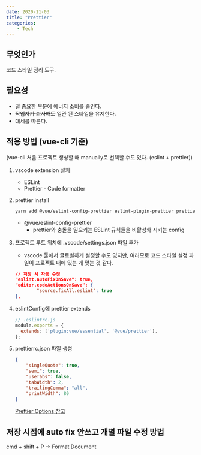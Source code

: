 ```yaml
---
date: 2020-11-03
title: "Prettier"
categories: 
    - Tech
---
```


## 무엇인가

코드 스타일 정리 도구.


## 필요성

- 덜 중요한 부분에 에너지 소비를 줄인다.
- ~~작업자가 퇴사해도~~ 일관 된 스타일을 유지한다.
- 대세를 따른다.

## 적용 방법 (vue-cli 기준)

(vue-cli 처음 프로젝트 생성할 때 manually로 선택할 수도 있다. (eslint + prettier))

1. vscode extension 설치
    - ESLint
    - Prettier - Code formatter
1. prettier install
    ```zsh
    yarn add @vue/eslint-config-prettier eslint-plugin-prettier prettier -D
    ```
    - @vue/eslint-config-prettier
        - prettier와 충돌을 일으키는 ESLint 규칙들을 비활성화 시키는 config
1. 프로젝트 루트 위치에 .vscode/settings.json 파일 추가
    - vscode 툴에서 글로벌하게 설정할 수도 있지만, 여러모로 코드 스타일 설정 파일이 프로젝트 내에 있는 게 맞는 것 같다.
    ```json
    // 저장 시 자동 수정
    "eslint.autoFixOnSave": true,
    "editor.codeActionsOnSave": {
            "source.fixAll.eslint": true
    },
    ```
1. eslintConfig에 prettier extends
    ```js
    // .eslintrc.js
    module.exports = {
      extends: ['plugin:vue/essential', '@vue/prettier'],
    };
    ```


1. prettierrc.json 파일 생성

    ```json
    {
        "singleQuote": true,
        "semi": true,
        "useTabs": false,
        "tabWidth": 2,
        "trailingComma": "all",
        "printWidth": 80
    }
    ```
    [Prettier Options 참고](https://prettier.io/docs/en/options.html)

## 저장 시점에 auto fix 안쓰고 개별 파일 수정 방법

cmd + shift + P -> Format Document